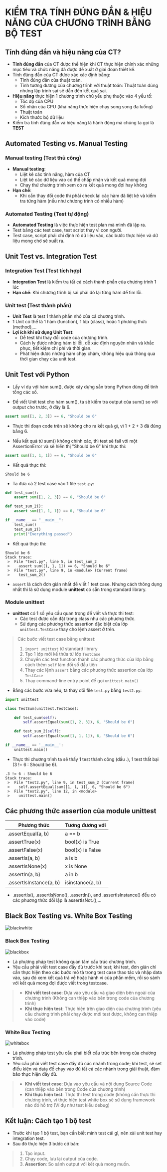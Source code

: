 # KIỂM TRA TÍNH ĐÚNG ĐẮN & HIỆU NĂNG CỦA CHƯƠNG TRÌNH BẰNG BỘ TEST

## Tính đúng đắn và hiệu năng của CT?

- **Tính đúng đắn** của CT được thể hiện khi CT thực hiện chính xác những mục tiêu và chức năng đã được đề xuất ở giai đoạn thiết kế.
- Tính đúng đắn của CT được xác xác định bằng:
    - Tính đúng đắn của thuật toán.
    - Tính tương đương của chương trình với thuật toán: Thuật toán đúng nhưng lập trình sai sẽ dẫn đến kết quả sai.
- **Hiệu năng** thực hiện 1 chương trình chủ yếu phụ thuộc vào 4 yếu tố:
    - Tốc độ của CPU
    - Số nhân của CPU (khả năng thực hiện chạy song song đa luồng)
    - Thuật toán
    - Kích thước bộ dữ liệu
- Kiểm tra tính đúng đắn và hiệu năng là hành động mà chúng ta gọi là **TEST**

## Automated Testing vs. Manual Testing

### Manual testing (Test thủ công)

- **Manual testing**:
    - Liệt kê các tính năng, hàm của CT
    - Liệt kê các dữ liệu vào có thể chấp nhận và kết quả mong đợi
    - Chạy thử chương trình xem có ra kết quả mong đợi hay không
- **Hạn chế**:
    - Khi cần thay đổi code thì phải check lại các hàm đã liệt kê và kiểm tra từng hàm (nếu như chương trình có nhiều hàm)
    
### Automated Testing (Test tự động)

- **Automated Testing** là việc thực hiện test plan mà mình đã lập ra.
- Test bằng các test case, test script thay vì con người.
- Test case, script phải chỉ định rõ dữ liệu vào, các bước thực hiện và dữ liệu mong chờ sẽ xuất ra.

## Unit Test vs. Integration Test

### Integration Test (Test tích hợp)

- **Integration Test** là kiểm tra tất cả cách thành phần của chương trình 1 lúc
- **Hạn chế**: Khi chương trình bị sai phải dò lại từng hàm để tìm lỗi.

### Unit test (Test thành phần)

- **Unit Test** là test 1 thành phần nhỏ của cả chương trình.
- 1 Unit có thể là 1 hàm (function), 1 lớp (class), hoặc 1 phương thức (method),...
- **Lợi ích khi sử dụng Unit Test**:
    - Dễ test khi thay đổi code của chương trình.
    - Cách ly được những hàm bị lỗi, dễ xác định nguyên nhân và khắc phục, tiết kiệm chi phí và thời gian.
    - Phát hiện được những hàm chạy chậm, không hiệu quả thông qua thời gian chạy của unit test.
    
## Unit Test với Python

- Lấy ví dụ với hàm sum(), được xây dựng sẵn trong Python dùng để tính tổng các số.

- Để viết Unit test cho hàm sum(), ta sẽ kiểm tra output của sum() so với output cho trước, ở đây là 6.

```python
assert sum([1, 2, 3]) == 6, "Should be 6"
```

- Thực thi đoạn code trên sẽ không cho ra kết quả gì, vì 1 + 2 + 3 đã đúng bằng 6.

- Nếu kết quả từ sum() không chính xác, thì test sẽ fail với một AssertionError và sẽ hiển thị "Should be 6" khi thực thi:

```python
assert sum([1, 1, 1]) == 6, "Should be 6"
```

- Kết quả thực thi:

```
Should be 6
```

- Ta đưa cả 2 test case vào 1 file `test.py`:

```python
def test_sum():
    assert sum([1, 2, 3]) == 6, "Should be 6"

def test_sum_2():
    assert sum([1, 1, 1]) == 6, "Should be 6"

if __name__ == "__main__":
    test_sum()
    test_sum_2()
    print("Everything passed")
```

- Kết quả thực thi:

```
Should be 6
Stack trace:
 >  File "test.py", line 5, in test_sum_2
 >    assert sum([1, 1, 1]) == 6, "Should be 6"
 >  File "test.py", line 9, in <module> (Current frame)
 >    test_sum_2()
```

- `assert` là cách đơn giản nhất để viết 1 test case. Nhưng cách thông dụng nhất thì là sử dụng module **unittest** có sẵn trong standard library.

### Module unittest

- **unittest** có 1 số yêu cầu quan trọng để viết và thực thi test:
    - Các test được cần đặt trong class như các phương thức.
    - Sử dụng các phương thức assertion đặc biệt của lớp `unittest.TestCase` thay cho lệnh assert ở trên.

> Các bước viết test case bằng unittest:
>   1. `import unittest` từ standard library
>   2. Tạo 1 lớp mới kế thừa từ lớp `TestCase`
>   3. Chuyển các test function thành các phương thức của lớp bằng cách thêm `self` làm đối số đầu tiên
>   4. Thay các lệnh `assert` bằng các phương thức assertion của lớp `TestCase`
>   5. Thay command-line entry point để gọi `unittest.main()`

- Bằng các bước vừa nêu, ta thay đổi file `test.py` bằng `test2.py`:

```python
import unittest

class TestSum(unittest.TestCase):

    def test_sum(self):
        self.assertEqual(sum([1, 2, 3]), 6, "Should be 6")

    def test_sum_2(self):
        self.assertEqual(sum([1, 1, 1]), 6, "Should be 6")

if __name__ == '__main__':
    unittest.main()
```

- Thực thi chương trình ta sẽ thấy 1 test thành công (dấu .), 1 test thất bại (3 != 6 : Should be 6).

```
.3 != 6 : Should be 6
Stack trace:
 >  File "test2.py", line 9, in test_sum_2 (Current frame)
 >    self.assertEqual(sum([1, 1, 1]), 6, "Should be 6")
 >  File "test2.py", line 12, in <module>
 >    unittest.main()
```

## Các phương thức assertion của module unittest

|Phương thức|Tương đương với|
|---|---|
|.assertEqual(a, b)|a == b|
|.assertTrue(x)|	bool(x) is True|
|.assertFalse(x)|	bool(x) is False|
|.assertIs(a, b)|	a is b|
|.assertIsNone(x)|	x is None|
|.assertIn(a, b)|	a in b|
|.assertIsInstance(a, b)|	isinstance(a, b)|

- .assertIs(), .assertIsNone(), .assertIn(), and .assertIsInstance() đều có các phương thức đối lập là assertIsNot.(),...

## Black Box Testing vs. White Box Testing

![blackwhite](https://uploads-ssl.webflow.com/5c8ff8ef21fa8e5620d8a48e/5f953043a15dd424f61b332e_black%20and%20white%20box.jpg)

### Black Box Testing 

![blackbox](https://images.viblo.asia/e7e35f73-35fe-4351-90a5-121f6b0de237.jpg)

- Là phương pháp test không quan tâm cấu trúc chương trình.
- Yêu cầu phải viết test case đầy đủ trước khi test; khi test, đơn giản chỉ cần thực hiện theo các bước mô tả trong test case thao tác và nhập data vào, sau đó xem kết quả trả về hoặc hành vi của phần mềm, rồi so sánh với kết quả mong đợi được viết trong testcase.
> - **Khi viết test case**: Dựa vào yêu cầu và giao diện bên ngoài của chương trình (Không can thiệp vào bên trong code của chương trình)
> - **Khi thực hiện test**: Thực hiện trên giao diện của chương trình (yêu cầu chương trình phải chạy được mới test được, không can thiệp vào code)

### White Box Testing

![whitebox](https://ecomputerconcepts.com/wp-content/uploads/2021/01/White-box-testing.jpg)

- Là phương pháp test yêu cầu phải biết cấu trúc bên trong của chương trình.
- Yêu cầu phải viết test case đầy đủ các nhánh trong code; khi test, sẽ set điều kiện và data để chạy vào đủ tất cả các nhánh trong giải thuật, đảm bảo thực hiện đầy đủ.
> - **Khi viết test case**: Dựa vào yêu cầu và nội dung Source Code (can thiệp vào bên trong Code của chương trình)
> - **Khi thực hiện test**: Thực thi test trong code (không cần thực thi chương trình, vì thực hiện test white box sẽ sử dụng framework nào đó hỗ trợ (Ví dụ như test kiểu debug)

## Kết luận: Cách tạo 1 bộ test

- Trước khi tạo 1 bộ test, bạn cần biết mình test cái gì, nên xài unit test hay integration test.
- Sau đó thực hiện 3 bước cở bản:
>    1. Tạo input.
>    2. Chạy code, lưu lại output của code.
>    3. **Assertion**: So sánh output với kết quả mong muốn.



    

